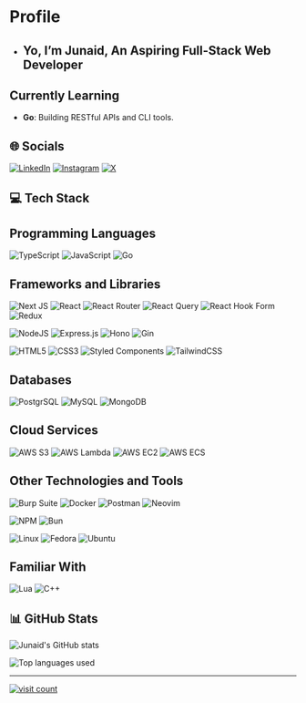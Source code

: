 # **Profile**

- ## Yo, I’m **Junaid**, An Aspiring Full-Stack Web Developer

## Currently Learning

- **Go**: Building RESTful APIs and CLI tools.

## 🌐 **Socials**

[![LinkedIn](https://img.shields.io/badge/LinkedIn-%230077B5.svg?logo=linkedin&logoColor=white)](https://linkedin.com/in/zjunaidz)
[![Instagram](https://img.shields.io/badge/Instagram-%23E4405F.svg?logo=Instagram&logoColor=white)](https://instagram.com/zjunaidz)
[![X](https://img.shields.io/badge/X-black.svg?logo=X&logoColor=white)](https://x.com/zjunaidz)

## 💻 **Tech Stack**

## Programming Languages

![TypeScript](https://img.shields.io/badge/typescript-%23007ACC.svg?style=for-the-badge&logo=typescript&logoColor=white)
![JavaScript](https://img.shields.io/badge/Javascript-%23F7DF1E?style=for-the-badge&logo=javascript&logoColor=black&logoSize=auto)
![Go](https://img.shields.io/badge/Go-%2300ADD8?style=for-the-badge&logo=go&logoColor=white&logoSize=auto)

## Frameworks and Libraries

![Next JS](https://img.shields.io/badge/Next_JS-black?style=for-the-badge&logo=next.js&logoColor=white)
![React](https://img.shields.io/badge/React_JS-%2361DAFB?style=for-the-badge&logo=react&logoColor=black&logoSize=)
![React Router](https://img.shields.io/badge/React_Router-CA4245?style=for-the-badge&logo=react-router&logoColor=white)
![React Query](https://img.shields.io/badge/-React%20Query-FF4154?style=for-the-badge&logo=react%20query&logoColor=white)
![React Hook Form](https://img.shields.io/badge/React%20Hook%20Form-%23EC5990.svg?style=for-the-badge&logo=reacthookform&logoColor=white)
![Redux](https://img.shields.io/badge/redux-%23593d88.svg?style=for-the-badge&logo=redux&logoColor=white)

![NodeJS](https://img.shields.io/badge/node.js-6DA55F?style=for-the-badge&logo=node.js&logoColor=white)
![Express.js](https://img.shields.io/badge/Express-%23000000?style=for-the-badge&logo=express&logoColor=white&logoSize=auto)
![Hono](https://img.shields.io/badge/Hono-%23E36002?style=for-the-badge&logo=hono&logoColor=white&logoSize=auto)
![Gin](https://img.shields.io/badge/Gin-%23008ECF?style=for-the-badge&logo=gin&logoColor=white&logoSize=auto)

![HTML5](https://img.shields.io/badge/html5-%23E34F26.svg?style=for-the-badge&logo=html5&logoColor=white)
![CSS3](https://img.shields.io/badge/css3-%231572B6.svg?style=for-the-badge&logo=css3&logoColor=white)
![Styled Components](https://img.shields.io/badge/styled--components-DB7093?style=for-the-badge&logo=styled-components&logoColor=white)
![TailwindCSS](https://img.shields.io/badge/tailwindcss-%2338B2AC.svg?style=for-the-badge&logo=tailwind-css&logoColor=white)

## Databases

![PostgrSQL](https://img.shields.io/badge/PostgreSQL-%234169E1?style=for-the-badge&logo=postgresql&logoColor=white&logoSize=auto)
![MySQL](https://img.shields.io/badge/mysql-%2300000f.svg?style=for-the-badge&logo=mysql&logoColor=white)
![MongoDB](https://img.shields.io/badge/MongoDB-%234ea94b.svg?style=for-the-badge&logo=mongodb&logoColor=white)

## Cloud Services

![AWS S3](https://img.shields.io/badge/AWS_S3-%23569A31?style=for-the-badge&logo=amazons3&logoColor=white&logoSize=auto)
![AWS Lambda](https://img.shields.io/badge/AWS_Lambda-%23FF9900?style=for-the-badge&logo=awslambda&logoColor=black&logoSize=auto)
![AWS EC2](https://img.shields.io/badge/AWS_EC2-%23FF9900?style=for-the-badge&logo=amazonec2&logoColor=black&logoSize=auto)
![AWS ECS](https://img.shields.io/badge/AWS_ECS-%23FF9900?style=for-the-badge&logo=amazonecs&logoColor=black&logoSize=auto)

## Other Technologies and Tools

![Burp Suite](https://img.shields.io/badge/Burp_Suite-%23FF6633?style=for-the-badge&logo=burpsuite&logoColor=white&logoSize=auto)
![Docker](https://img.shields.io/badge/docker-%230db7ed.svg?style=for-the-badge&logo=docker&logoColor=white)
![Postman](https://img.shields.io/badge/Postman-FF6C37?style=for-the-badge&logo=postman&logoColor=white)
![Neovim](https://img.shields.io/badge/neovim-6DA55F?style=for-the-badge&logo=neovim&logoColor=white)

![NPM](https://img.shields.io/badge/NPM-%23CB3837.svg?style=for-the-badge&logo=npm&logoColor=white)
![Bun](https://img.shields.io/badge/Bun-%23000000?style=for-the-badge&logo=bun&logoColor=white&logoSize=auto)

![Linux](https://img.shields.io/badge/Linux-%23FCC624?style=for-the-badge&logo=linux&logoColor=black&logoSize=auto)
![Fedora](https://img.shields.io/badge/Fedora-%2351A2DA?style=for-the-badge&logo=fedora&logoColor=white&logoSize=auto)
![Ubuntu](https://img.shields.io/badge/Ubuntu-%23E95420?style=for-the-badge&logo=ubuntu&logoColor=white&logoSize=auto)

## Familiar With

![Lua](https://img.shields.io/badge/Lua-%232C2D72?style=for-the-badge&logo=lua&logoColor=white&logoSize=auto)
![C++](https://img.shields.io/badge/C%2B%2B-%2300599C?style=for-the-badge&logo=cplusplus&logoColor=white&logoSize=auto)

## 📊 GitHub Stats

![Junaid's GitHub stats](https://github-readme-stats.vercel.app/api?username=zjunaidz&show=reviews,prs_merged,commits&include_all_commits=true&theme=react)
<!-- ![Streak stats](https://github-readme-streak-stats.vercel.app/?user=zjunaidz&theme=react&hide_border=false) -->

![Top languages used](https://github-readme-stats.vercel.app/api/top-langs/?username=zjunaidz&theme=react&hide_border=false&include_all_commits=true&count_private=true&layout=compact)

---

[![visit count](https://visitcount.itsvg.in/api?id=zjunaidz&icon=2&color=3)](https://visitcount.itsvg.in)
